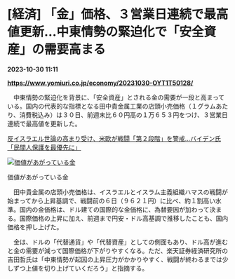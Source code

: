 # [経済] 「金」価格、３営業日連続で最高値更新…中東情勢の緊迫化で「安全資産」の需要高まる

**2023-10-30 11:11**

**https://www.yomiuri.co.jp/economy/20231030-OYT1T50128/**

　中東情勢の緊迫化を背景に、「安全資産」とされる金の需要が一段と高まっている。国内の代表的な指標となる田中貴金属工業の店頭小売価格（１グラムあたり、消費税込み）は３０日、前週末比６０円高の１万６５３円をつけ、３営業日連続で最高値を更新した。

[反イスラエル世論の高まり受け、米欧が戦闘「第２段階」を警戒…バイデン氏「民間人保護を最優先に」](https://www.yomiuri.co.jp/world/20231030-OYT1T50065/)

[![価値があがっている金](https://www.yomiuri.co.jp/media/2023/10/20231030-OYT1I50085-1.jpg)](https://www.yomiuri.co.jp/pluralphoto/20231030-OYT1I50085/)

価値があがっている金

　田中貴金属の店頭小売価格は、イスラエルとイスラム主義組織ハマスの戦闘が始まってから上昇基調で、戦闘前の６日（９６２１円）に比べ、約１割高い水準。国内の金価格は、ドル建ての国際的な金価格に、為替要因が加わって決まる。国際価格の上昇に加え、前週まで円安・ドル高基調で推移したことも、国内価格を押し上げた。

　金は、ドルの「代替通貨」や「代替資産」としての側面もあり、ドル高が進むと金の需要が減って国際価格が下がりやすくなる。ただ、楽天証券経済研究所の吉田哲氏は「中東情勢が起因の上昇圧力がかかりやすく、戦闘が終わるまでは少しずつ上値を切り上げていくだろう」と指摘する。